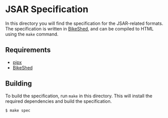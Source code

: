 # JSAR Specification

In this directory you will find the specification for the JSAR-related formats. The specification is written in [BikeShed][], and can be compiled to HTML using the `make` command.

## Requirements

- [pipx][]
- [BikeShed][]

## Building

To build the specification, run `make` in this directory. This will install the required dependencies and build the specification.

```sh
$ make spec
```

[BikeShed]: https://speced.github.io/bikeshed/
[pipx]: https://github.com/pypa/pipx
